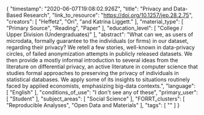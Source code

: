 {
    "timestamp": "2020-06-07T19:08:02.926Z",
    "title": "Privacy and Data-Based Research",
    "link_to_resource": "https://doi.org/10.1257/jep.28.2.75",
    "creators": [
        "Heffetz",
        "Ori",
        "and Katrina Liggett."
    ],
    "material_type": [
        "Primary Source",
        "Reading",
        "Paper"
    ],
    "education_level": [
        "College / Upper Division (Undergraduates)"
    ],
    "abstract": "What can we, as users of microdata, formally guarantee to the individuals (or firms) in our dataset, regarding their privacy? We retell a few stories, well-known in data-privacy circles, of failed anonymization attempts in publicly released datasets. We then provide a mostly informal introduction to several ideas from the literature on differential privacy, an active literature in computer science that studies formal approaches to preserving the privacy of individuals in statistical databases. We apply some of its insights to situations routinely faced by applied economists, emphasizing big-data contexts.",
    "language": [
        "English"
    ],
    "conditions_of_use": "I don't see any of these",
    "primary_user": [
        "Student"
    ],
    "subject_areas": [
        "Social Science"
    ],
    "FORRT_clusters": [
        "Reproducible Analyses",
        "Open Data and Materials"
    ],
    "tags": [
        ""
    ]
}